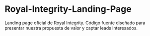 # Royal-Integrity-Landing-Page
Landing page oficial de Royal Integrity. Código fuente diseñado para presentar nuestra propuesta de valor y captar leads interesados.
